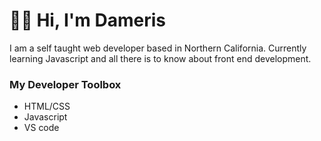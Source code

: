 # 👋🏾 Hi, I'm Dameris

I am a self taught web developer based in Northern California. Currently learning Javascript and all there is to know about front end development.


### My Developer Toolbox
- HTML/CSS
- Javascript
- VS code

